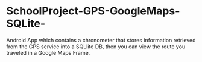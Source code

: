 # SchoolProject-GPS-GoogleMaps-SQLite-
Android App which contains a chronometer that stores information retrieved from the GPS service into a SQLlite DB, then you can view the route you traveled in a Google Maps Frame.
